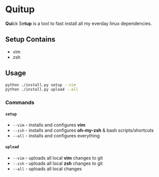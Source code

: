 # Quitup

**Qui**ck Se**tup** is a tool to fast install all my everday linux dependencies.

## Setup Contains
- vim
- zsh

## Usage

```sh
python ./install.py setup --vim
python ./install.py upload --all
```

### Commands

#### `setup`

- `--vim` - installs and configures **vim**
- `--zsh` - installs and configures **oh-my-zsh** & bash scripts/shortcuts
- `--all` - installs and configures everything

#### `upload`

- `--vim` - uploads all local **vim** changes to git
- `--zsh` - uploads all local **zsh** changes to git
- `--all` - uploads all local changes